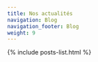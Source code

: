 ```yaml
---
title: Nos actualités
navigation: Blog
navigation_footer: Blog
weight: 9
---
```


{% include posts-list.html %}